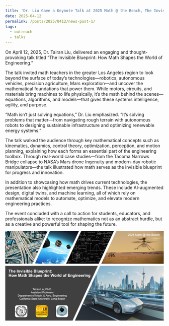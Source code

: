 ```yaml
---
title: 'Dr. Liu Gave a Keynote Talk at 2025 Math @ the Beach, The Invisible Blueprint: How Math Shapes the World of Engineering'
date: 2025-04-12
permalink: /posts/2025/0412/news-post-1/
tags:
  - outreach
  - talks
---
```


On April 12, 2025, Dr. Tairan Liu, delivered an engaging and thought-provoking talk titled “The Invisible Blueprint: How Math Shapes the World of Engineering.”

The talk invited math teachers in the greater Los Angeles region to look beyond the surface of today’s technologies—robotics, autonomous vehicles, precision agriculture, Mars exploration—and uncover the mathematical foundations that power them. While motors, circuits, and materials bring machines to life physically, it’s the math behind the scenes—equations, algorithms, and models—that gives these systems intelligence, agility, and purpose.

“Math isn’t just solving equations,” Dr. Liu emphasized. “It’s solving problems that matter—from navigating rough terrain with autonomous robots to designing sustainable infrastructure and optimizing renewable energy systems.”

The talk walked the audience through key mathematical concepts such as kinematics, dynamics, control theory, optimization, perception, and motion planning, explaining how each forms an essential part of the engineering toolbox. Through real-world case studies—from the Tacoma Narrows Bridge collapse to NASA’s Mars drone Ingenuity and modern-day robotic manipulators—the talk illustrated how math serves as the invisible blueprint for progress and innovation.

In addition to showcasing how math drives current technologies, the presentation also highlighted emerging trends. These include AI-augmented design, digital twins, and machine learning, all of which rely on mathematical models to automate, optimize, and elevate modern engineering practices.

The event concluded with a call to action for students, educators, and professionals alike: to recognize mathematics not as an abstract hurdle, but as a creative and powerful tool for shaping the future.

![alt text](/images/2025-04-12-MathinEngineering.png "Math in Engineering")
